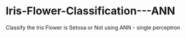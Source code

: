 # Iris-Flower-Classification---ANN
Classify the Iris Flower is Setosa or Not using ANN - single perceptron
